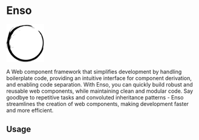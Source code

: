 # Enso 
<img src="docs/icon.svg" width="100">

A Web component framework that simplifies development by handling boilerplate code, providing an intuitive interface for component derivation, and enabling code separation. With Enso, you can quickly build robust and reusable web components, while maintaining clean and modular code. Say goodbye to repetitive tasks and convoluted inheritance patterns - Enso streamlines the creation of web components, making development faster and more efficient.

## Usage
